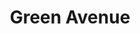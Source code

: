 ---
title: "Green Avenue"
url: /ciudad-autonoma-de-buenos-aires/green-avenue/
shop: alimentación sana
---
